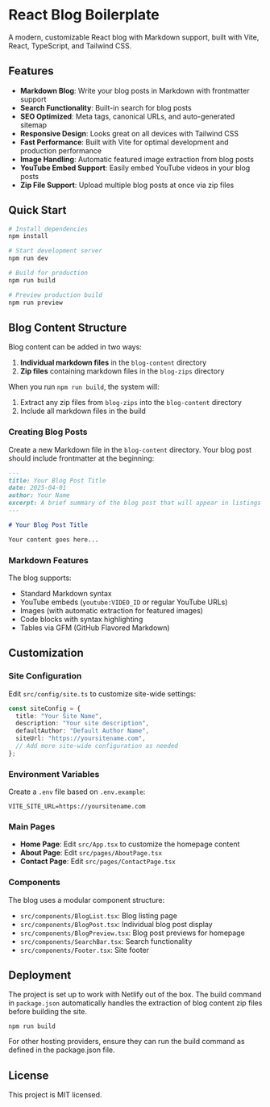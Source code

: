 # React Blog Boilerplate

A modern, customizable React blog with Markdown support, built with Vite, React, TypeScript, and Tailwind CSS.

## Features

- **Markdown Blog**: Write your blog posts in Markdown with frontmatter support
- **Search Functionality**: Built-in search for blog posts
- **SEO Optimized**: Meta tags, canonical URLs, and auto-generated sitemap
- **Responsive Design**: Looks great on all devices with Tailwind CSS
- **Fast Performance**: Built with Vite for optimal development and production performance
- **Image Handling**: Automatic featured image extraction from blog posts
- **YouTube Embed Support**: Easily embed YouTube videos in your blog posts
- **Zip File Support**: Upload multiple blog posts at once via zip files

## Quick Start

```bash
# Install dependencies
npm install

# Start development server
npm run dev

# Build for production
npm run build

# Preview production build
npm run preview
```

## Blog Content Structure

Blog content can be added in two ways:

1. **Individual markdown files** in the `blog-content` directory
2. **Zip files** containing markdown files in the `blog-zips` directory

When you run `npm run build`, the system will:
1. Extract any zip files from `blog-zips` into the `blog-content` directory
2. Include all markdown files in the build

### Creating Blog Posts

Create a new Markdown file in the `blog-content` directory. Your blog post should include frontmatter at the beginning:

```md
---
title: Your Blog Post Title
date: 2025-04-01
author: Your Name
excerpt: A brief summary of the blog post that will appear in listings
---

# Your Blog Post Title

Your content goes here...
```

### Markdown Features

The blog supports:
- Standard Markdown syntax
- YouTube embeds (`youtube:VIDEO_ID` or regular YouTube URLs)
- Images (with automatic extraction for featured images)
- Code blocks with syntax highlighting
- Tables via GFM (GitHub Flavored Markdown)

## Customization

### Site Configuration

Edit `src/config/site.ts` to customize site-wide settings:

```typescript
const siteConfig = {
  title: "Your Site Name",
  description: "Your site description",
  defaultAuthor: "Default Author Name",
  siteUrl: "https://yoursitename.com",
  // Add more site-wide configuration as needed
};
```

### Environment Variables

Create a `.env` file based on `.env.example`:

```
VITE_SITE_URL=https://yoursitename.com
```

### Main Pages

- **Home Page**: Edit `src/App.tsx` to customize the homepage content
- **About Page**: Edit `src/pages/AboutPage.tsx`
- **Contact Page**: Edit `src/pages/ContactPage.tsx`

### Components

The blog uses a modular component structure:

- `src/components/BlogList.tsx`: Blog listing page
- `src/components/BlogPost.tsx`: Individual blog post display
- `src/components/BlogPreview.tsx`: Blog post previews for homepage
- `src/components/SearchBar.tsx`: Search functionality
- `src/components/Footer.tsx`: Site footer

## Deployment

The project is set up to work with Netlify out of the box. The build command in `package.json` automatically handles the extraction of blog content zip files before building the site.

```
npm run build
```

For other hosting providers, ensure they can run the build command as defined in the package.json file.

## License

This project is MIT licensed.